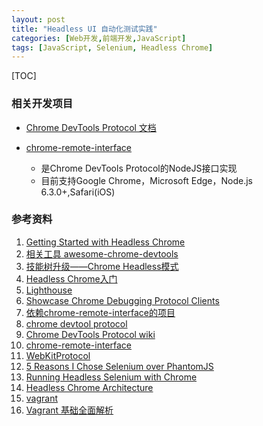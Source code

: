 ```yaml
---
layout: post
title: "Headless UI 自动化测试实践"
categories: [Web开发,前端开发,JavaScript]
tags: [JavaScript, Selenium, Headless Chrome]
---
```


[TOC]

### 相关开发项目

+ [Chrome DevTools Protocol 文档](https://chromedevtools.github.io/devtools-protocol/)


+ [chrome-remote-interface](https://github.com/cyrus-and/chrome-remote-interface/) 
  + 是Chrome DevTools Protocol的NodeJS接口实现
  + 目前支持Google Chrome，Microsoft Edge，Node.js 6.3.0+,Safari(iOS)



### 参考资料

1. [Getting Started with Headless Chrome](https://developers.google.cn/web/updates/2017/04/headless-chrome)
2. [相关工具 awesome-chrome-devtools](https://github.com/ChromeDevTools/awesome-chrome-devtools)
3. [技能树升级——Chrome Headless模式](https://segmentfault.com/a/1190000009071883)
4. [Headless Chrome入门](https://baijiahao.baidu.com/po/feed/share?wfr=spider&for=pc&context=%7B%22sourceFrom%22%3A%22bjh%22%2C%22nid%22%3A%22news_3637406010040831860%22%7D)
5. [Lighthouse](https://developers.google.cn/web/tools/lighthouse/)
6. [Showcase Chrome Debugging Protocol Clients](https://developer.chrome.com/devtools/docs/debugging-clients)
7. [依赖chrome-remote-interface的项目](https://www.npmjs.com/browse/depended/chrome-remote-interface)
8. [chrome devtool protocol](https://chromedevtools.github.io/devtools-protocol/)
9. [Chrome DevTools Protocol wiki](https://sourceforge.net/p/chromedevtools/wiki/ChromeDevToolsProtocol/)
10. [chrome-remote-interface](https://github.com/cyrus-and/chrome-remote-interface/)
11. [WebKitProtocol](https://sourceforge.net/p/chromedevtools/wiki/WebKitProtocol/)
12. [5 Reasons I Chose Selenium over PhantomJS](http://www.chrisle.me/2013/08/5-reasons-i-chose-selenium-over-phantomjs/)
13. [Running Headless Selenium with Chrome](http://www.chrisle.me/2013/08/running-headless-selenium-with-chrome/)
14. [Headless Chrome Architecture](https://docs.google.com/document/d/11zIkKkLBocofGgoTeeyibB2TZ_k7nR78v7kNelCatUE/edit#heading=h.1mcyhpdqtjob)
15. [vagrant](https://www.vagrantup.com/)
16. [Vagrant 基础全面解析](http://www.cnblogs.com/kelsen/p/6247005.html)